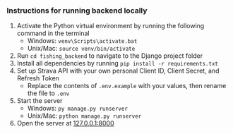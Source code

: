 ### Instructions for running backend locally

1. Activate the Python virtual environment by running the following command in the terminal
    - Windows: `venv\Scripts\activate.bat`
    - Unix/Mac: `source venv/bin/activate`
2. Run `cd fishing_backend` to navigate to the Django project folder
3. Install all dependencies by running `pip install -r requirements.txt`
4. Set up Strava API with your own personal Client ID, Client Secret, and Refresh Token
    - Replace the contents of `.env.example` with your values, then rename the file to `.env`
5. Start the server
    - Windows: `py manage.py runserver`
    - Unix/Mac: `python manage.py runserver`
6. Open the server at [127.0.0.1:8000](http://127.0.0.1:8000)
